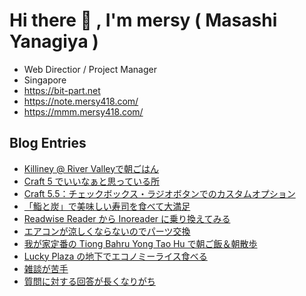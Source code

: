 # Hi there 👋 , I'm mersy ( Masashi Yanagiya )

- Web Directior / Project Manager
- Singapore
- https://bit-part.net
- https://note.mersy418.com/
- https://mmm.mersy418.com/

## Blog Entries
<!-- BLOG-POST-LIST:START -->
- [Killiney @ River Valleyで朝ごはん](https://mersy.hatenablog.com/entry/2024/12/08/124741)
- [Craft 5 でいいなぁと思っている所](https://zenn.dev/mersy/articles/a27ac79f45d36e)
- [Craft 5.5：チェックボックス・ラジオボタンでのカスタムオプション](https://zenn.dev/mersy/articles/df0075d2ef5ab1)
- [「鮨と炭」で美味しい寿司を食べて大満足](https://mersy.hatenablog.com/entry/2024/11/30/183137)
- [Readwise Reader から Inoreader に乗り換えてみる](https://mersy.hatenablog.com/entry/2024/11/20/220053)
- [エアコンが涼しくならないのでパーツ交換](https://mersy.hatenablog.com/entry/2024/11/18/070000)
- [我が家定番の Tiong Bahru Yong Tao Hu で朝ご飯＆朝散歩](https://mersy.hatenablog.com/entry/2024/11/17/115052)
- [Lucky Plaza の地下でエコノミーライス食べる](https://mersy.hatenablog.com/entry/2024/11/16/120000)
- [雑談が苦手](https://mersy.hatenablog.com/entry/2024/11/15/194317)
- [質問に対する回答が長くなりがち](https://mersy.hatenablog.com/entry/2024/11/14/053737)
<!-- BLOG-POST-LIST:END -->
